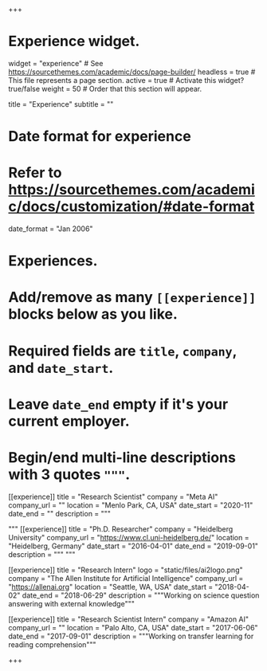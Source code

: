 +++
# Experience widget.
widget = "experience"  # See https://sourcethemes.com/academic/docs/page-builder/
headless = true  # This file represents a page section.
active = true  # Activate this widget? true/false
weight = 50  # Order that this section will appear.

title = "Experience"
subtitle = ""

# Date format for experience
#   Refer to https://sourcethemes.com/academic/docs/customization/#date-format
date_format = "Jan 2006"

# Experiences.
#   Add/remove as many `[[experience]]` blocks below as you like.
#   Required fields are `title`, `company`, and `date_start`.
#   Leave `date_end` empty if it's your current employer.
#   Begin/end multi-line descriptions with 3 quotes `"""`.
[[experience]]
  title = "Research Scientist"
  company = "Meta AI"
  company_url = ""
  location = "Menlo Park, CA, USA"
  date_start = "2020-11"
  date_end = ""
  description = """
  
  """
[[experience]]
  title = "Ph.D. Researcher"
  company = "Heidelberg University"
  company_url = "https://www.cl.uni-heidelberg.de/"
  location = "Heidelberg, Germany"
  date_start = "2016-04-01"
  date_end = "2019-09-01"
  description = """
  """

[[experience]]
  title = "Research Intern"
  logo = "static/files/ai2logo.png"
  company = "The Allen Institute for Artificial Intelligence"
  company_url = "https://allenai.org"
  location = "Seattle, WA, USA"
  date_start = "2018-04-02"
  date_end = "2018-06-29"
  description = """Working on science question answering with external knowledge"""


[[experience]]
  title = "Research Scientist Intern"
  company = "Amazon AI"
  company_url = ""
  location = "Palo Alto, CA, USA"
  date_start = "2017-06-06"
  date_end = "2017-09-01"
  description = """Working on transfer learning for reading comprehension"""


+++
